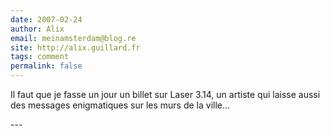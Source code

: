 ```yaml
---
date: 2007-02-24
author: Alix
email: meinamsterdam@blog.re
site: http://alix.guillard.fr
tags: comment
permalink: false
---
```


<p>
Il faut que je fasse un jour un billet sur Laser 3.14, un artiste qui laisse aussi des messages enigmatiques sur les murs de la ville...
</p>
---